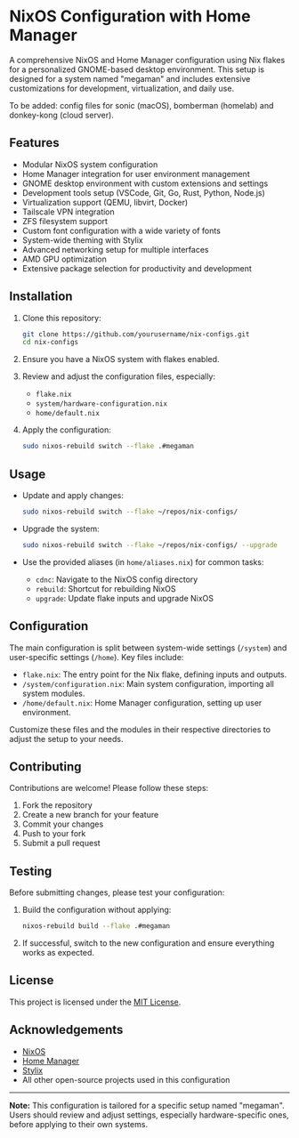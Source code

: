 # NixOS Configuration with Home Manager

A comprehensive NixOS and Home Manager configuration using Nix flakes for a personalized GNOME-based desktop environment. This setup is designed for a system named "megaman" and includes extensive customizations for development, virtualization, and daily use.

To be added: config files for sonic (macOS), bomberman (homelab) and donkey-kong (cloud server).

## Features

- Modular NixOS system configuration
- Home Manager integration for user environment management
- GNOME desktop environment with custom extensions and settings
- Development tools setup (VSCode, Git, Go, Rust, Python, Node.js)
- Virtualization support (QEMU, libvirt, Docker)
- Tailscale VPN integration
- ZFS filesystem support
- Custom font configuration with a wide variety of fonts
- System-wide theming with Stylix
- Advanced networking setup for multiple interfaces
- AMD GPU optimization
- Extensive package selection for productivity and development

## Installation

1. Clone this repository:

   ```bash
   git clone https://github.com/yourusername/nix-configs.git
   cd nix-configs
   ```

2. Ensure you have a NixOS system with flakes enabled.

3. Review and adjust the configuration files, especially:
   - `flake.nix`
   - `system/hardware-configuration.nix`
   - `home/default.nix`

4. Apply the configuration:

   ```bash
   sudo nixos-rebuild switch --flake .#megaman
   ```

## Usage

- Update and apply changes:

  ```bash
  sudo nixos-rebuild switch --flake ~/repos/nix-configs/
  ```

- Upgrade the system:

  ```bash
  sudo nixos-rebuild switch --flake ~/repos/nix-configs/ --upgrade
  ```

- Use the provided aliases (in `home/aliases.nix`) for common tasks:
  - `cdnc`: Navigate to the NixOS config directory
  - `rebuild`: Shortcut for rebuilding NixOS
  - `upgrade`: Update flake inputs and upgrade NixOS

## Configuration

The main configuration is split between system-wide settings (`/system`) and user-specific settings (`/home`). Key files include:

- `flake.nix`: The entry point for the Nix flake, defining inputs and outputs.
- `/system/configuration.nix`: Main system configuration, importing all system modules.
- `/home/default.nix`: Home Manager configuration, setting up user environment.

Customize these files and the modules in their respective directories to adjust the setup to your needs.

## Contributing

Contributions are welcome! Please follow these steps:

1. Fork the repository
2. Create a new branch for your feature
3. Commit your changes
4. Push to your fork
5. Submit a pull request

## Testing

Before submitting changes, please test your configuration:

1. Build the configuration without applying:

   ```bash
   nixos-rebuild build --flake .#megaman
   ```

2. If successful, switch to the new configuration and ensure everything works as expected.

## License

This project is licensed under the [MIT License](LICENSE).

## Acknowledgements

- [NixOS](https://nixos.org/)
- [Home Manager](https://github.com/nix-community/home-manager)
- [Stylix](https://github.com/danth/stylix)
- All other open-source projects used in this configuration

---

**Note:** This configuration is tailored for a specific setup named "megaman". Users should review and adjust settings, especially hardware-specific ones, before applying to their own systems.
